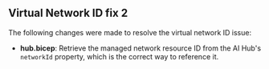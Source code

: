 ## Virtual Network ID fix 2

The following changes were made to resolve the virtual network ID issue:

- **hub.bicep**: Retrieve the managed network resource ID from the AI Hub's `networkId` property, which is the correct way to reference it.

